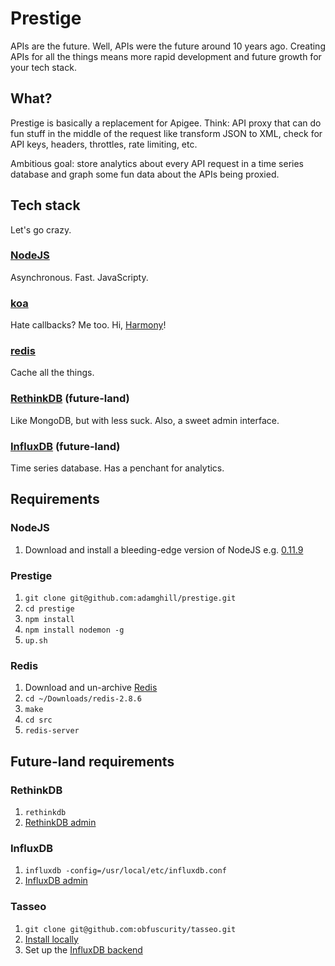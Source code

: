 # Prestige

APIs are the future. Well, APIs were the future around 10 years ago. Creating APIs for all the things means more rapid development and future growth for your tech stack.

## What?

Prestige is basically a replacement for Apigee. Think: API proxy that can do fun stuff in the middle of the request like transform JSON to XML, check for API keys, headers, throttles, rate limiting, etc.

Ambitious goal: store analytics about every API request in a time series database and graph some fun data about the APIs being proxied.

## Tech stack

Let's go crazy.

### [NodeJS](http://nodejs.org)

Asynchronous. Fast. JavaScripty.

### [koa](https://github.com/koajs/koa)

Hate callbacks? Me too. Hi, [Harmony](http://wiki.ecmascript.org/doku.php?id=harmony:generators)!

### [redis](http://redis.io)

Cache all the things.

### [RethinkDB](http://www.rethinkdb.com) (future-land)

Like MongoDB, but with less suck. Also, a sweet admin interface.

### [InfluxDB](http://influxdb.org) (future-land)

Time series database. Has a penchant for analytics.

## Requirements

### NodeJS
1. Download and install a bleeding-edge version of NodeJS e.g. [0.11.9](http://nodejs.org/dist/v0.11.9/)

### Prestige

1. `git clone git@github.com:adamghill/prestige.git`
1. `cd prestige`
1. `npm install`
1. `npm install nodemon -g`
1. `up.sh`

### Redis

1. Download and un-archive [Redis](http://redis.io/download)
1. `cd ~/Downloads/redis-2.8.6`
1. `make`
1. `cd src`
1. `redis-server`

## Future-land requirements

### RethinkDB

1. `rethinkdb`
1. [RethinkDB admin](http://localhost:8080/)

### InfluxDB

1. `influxdb -config=/usr/local/etc/influxdb.conf`
1. [InfluxDB admin](http://localhost:8083/)

### Tasseo

1. `git clone git@github.com:obfuscurity/tasseo.git`
1. [Install locally](https://github.com/obfuscurity/tasseo#local)
1. Set up the [InfluxDB backend](https://github.com/obfuscurity/tasseo#influxdb)
